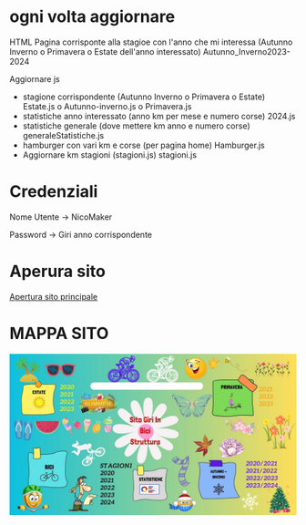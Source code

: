 <h1>ogni volta aggiornare </h1>

<p> HTML Pagina corrisponte alla stagioe con l'anno che mi interessa (Autunno Inverno o Primavera o Estate dell'anno interessato)
    Autunno_Inverno2023-2024
</p>

<p> Aggiornare js 
    <ul>
    <li> stagione corrispondente (Autunno Inverno o Primavera o Estate) Estate.js o Autunno-inverno.js o Primavera.js</li>
    <li> statistiche anno interessato (anno km per mese e numero corse) 2024.js</li>  
    <li> statistiche generale (dove mettere km anno e numero corse) generaleStatistiche.js</li>  
    <li>hamburger con vari km e corse (per pagina home) Hamburger.js</li>
    <li> Aggiornare km stagioni (stagioni.js) stagioni.js</li>
</ul></p>

<h1> Credenziali </h1>

<p>Nome Utente -> NicoMaker</p>
<p>Password -> Giri anno corrispondente</P>

<h1>Aperura sito </h1>
<a href="https://giri-in-bici.netlify.app/" target = "_blank">Apertura sito principale</a>

<h1>MAPPA SITO </h1>

<img src="About_US/Mappa.jpg">